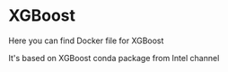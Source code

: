 # XGBoost
Here you can find Docker file for XGBoost

It's based on XGBoost conda package from Intel channel
